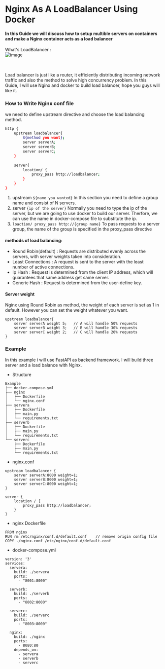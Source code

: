 # Nginx As A LoadBalancer Using Docker
#### In this Guide we will discuss how to setup multible servers on containers and make a Nginx container acts as a load balancer
What's LoadBalancer : \
![image](https://github.com/user-attachments/assets/bbf939cc-f49e-4bd3-ae44-8cae6390ceaa)

\
\
Load balancer is just like a router, it efficiently distributing incoming network traffic and also the method to solve high concurrency problem. In this Guide, I will use Nginx and docker to build load balancer, hope you guys will like it.

### How to Write Nginx conf file 
we need to define upstream directive and choose the load balancing method.
```bash
http {
    upstream loadbalancer{
        ${method you want};
        server serverA;
        server serverB;
        server serverC;
    }
    
    server{
        location/ {
            proxy_pass http://loadbalancer;
        }
    }
}
```
1. upstream `${name you wanted}` In this section you need to define a group name and consist of N servers.
2. server `{ip of the server}` Normally you need to type the ip of the server, but we are going to use docker to build our server. Therfore, we can use the name in docker-compose file to substitute the ip.
3. `loaction/ proxy_pass http://{group name}` To pass requests to a server group, the name of the group is specified in the proxy_pass directive

#### methods of load balancing:
-   Round Robin(default) : Requests are distributed evenly across the servers, with server weights taken into consideration.
-   Least Connections : A request is sent to the server with the least number of active connections.
-   Ip Hash : Request is determined from the client IP address, which will guarantees that same address get same server.
-   Generic Hash : Request is determined from the user-define key.


#### Server weight
Nginx using Round Robin as method, the weight of each server is set as 1 in default. However you can set the weight whatever you want.
```
upstream loadbalancer{
    server serverA weight 5;   // A will handle 50% requests
    server serverB weight 3;   // B will handle 30% requests
    server serverC weight 2;   // C will handle 20% requests
}
```

### Example
In this example i will use FastAPI as backend framework. I will build three server and a load balance with Nginx.
* Structure
```
Example
├── docker-compose.yml
├── nginx
│   ├── Dockerfile
│   └── nginx.conf
├── servera
│   ├── Dockerfile
│   ├── main.py
│   └── requirements.txt
├── serverb
│   ├── Dockerfile
│   ├── main.py
│   └── requirements.txt
└── serverc
    ├── Dockerfile
    ├── main.py
    └── requirements.txt
```    
* nginx.conf
```
upstream loadbalancer {
    server serverA:8000 weight=1;
    server serverB:8000 weight=1;
    server serverC:8000 weight=1;
}

server {
    location / {
        proxy_pass http://loadbalancer;
    }
}

```
* nginx Dockerfile
```
FROM nginx
RUN rm /etc/nginx/conf.d/default.conf    // remove origin config file
COPY ./nginx.conf /etc/nginx/conf.d/default.conf
```

* docker-compose.yml
```
version: '3'
services:
  servera:
    build: ./servera
    ports:
      - "8001:8000" 

  serverb:
    build: ./serverb
    ports:
      - "8002:8000"   

  serverc:
    build: ./serverc
    ports:
      - "8003:8000" 

  nginx:
    build: ./nginx
    ports:
      - 8080:80
    depends_on:
      - servera
      - serverb
      - serverc
```
